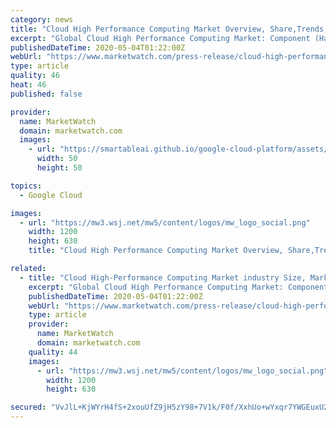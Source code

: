 ```yaml
---
category: news
title: "Cloud High Performance Computing Market Overview, Share,Trends, Drivers, Challenges, Forecast till 2023"
excerpt: "Global Cloud High Performance Computing Market: Component (Hardware, Software), Service (Professional, Managed),"
publishedDateTime: 2020-05-04T01:22:00Z
webUrl: "https://www.marketwatch.com/press-release/cloud-high-performance-computing-market-overview-sharetrends-drivers-challenges-forecast-till-2023-2020-05-03"
type: article
quality: 46
heat: 46
published: false

provider:
  name: MarketWatch
  domain: marketwatch.com
  images:
    - url: "https://smartableai.github.io/google-cloud-platform/assets/images/organizations/marketwatch.com-50x50.jpg"
      width: 50
      height: 50

topics:
  - Google Cloud

images:
  - url: "https://mw3.wsj.net/mw5/content/logos/mw_logo_social.png"
    width: 1200
    height: 630
    title: "Cloud High Performance Computing Market Overview, Share,Trends, Drivers, Challenges, Forecast till 2023"

related:
  - title: "Cloud High-Performance Computing Market industry Size, Market Share, Leading Players and Forecast 2018-2023"
    excerpt: "Global Cloud High Performance Computing Market: Component (Hardware, Software), Service (Professional, Managed),"
    publishedDateTime: 2020-05-04T01:22:00Z
    webUrl: "https://www.marketwatch.com/press-release/cloud-high-performance-computing-market-industry-size-market-share-leading-players-and-forecast-2018-2023-2020-05-03"
    type: article
    provider:
      name: MarketWatch
      domain: marketwatch.com
    quality: 44
    images:
      - url: "https://mw3.wsj.net/mw5/content/logos/mw_logo_social.png"
        width: 1200
        height: 630

secured: "VvJlL+KjWYrH4fS+2xouUfZ9jH5zY98+7V1k/F0f/XxhUo+wYxqr7YWGEuxU2PXJjol8EtiI87TJSDTzPqA0FOTQq2ZjZ3kntzb5vzXj3yNQZzd7zNXuZkQ2L4sl1/YNLkEd8RRzWcOmH3NmLEyKTIjLcjFgmteCe4bephelSWPE+ASL2+P1dB4hYsTlhPBClog26727TGodo8l+xfi4eGPEDerjaU6WE4lnSItlXdLn9RVYFLkIIqz63ia+0Xm8kFkWB+a0Kpsg49Dvyf0TrLOC0UUw0HAsESi3qbqLlO0zWe1+Gwjvqr997bMCLj9p;0M8AbPlU2c24821FvkSpvA=="
---
```


